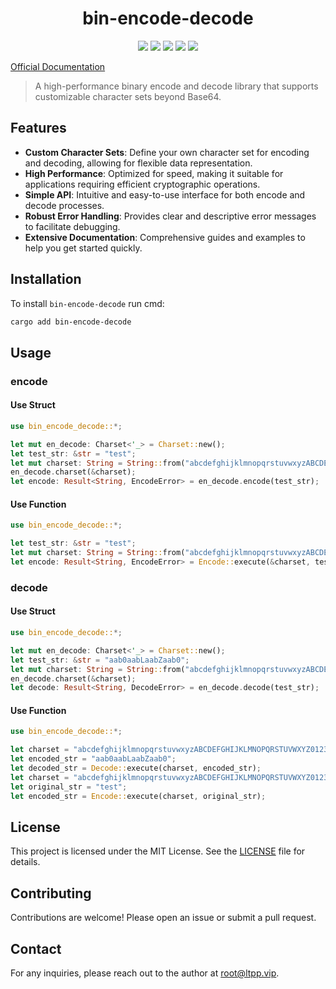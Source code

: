 <center>

# bin-encode-decode

[![](https://img.shields.io/crates/v/bin-encode-decode.svg)](https://crates.io/crates/bin-encode-decode)
[![](https://img.shields.io/crates/d/bin-encode-decode.svg)](https://img.shields.io/crates/d/bin-encode-decode.svg)
[![](https://docs.rs/bin-encode-decode/badge.svg)](https://docs.rs/bin-encode-decode)
[![](https://github.com/eastspire/bin-encode-decode/workflows/Rust/badge.svg)](https://github.com/eastspire/bin-encode-decode/actions?query=workflow:Rust)
[![](https://img.shields.io/crates/l/bin-encode-decode.svg)](./LICENSE)

</center>

[Official Documentation](https://docs.ltpp.vip/bin-encode-decode/)

> A high-performance binary encode and decode library that supports customizable character sets beyond Base64.

## Features

- **Custom Character Sets**: Define your own character set for encoding and decoding, allowing for flexible data representation.
- **High Performance**: Optimized for speed, making it suitable for applications requiring efficient cryptographic operations.
- **Simple API**: Intuitive and easy-to-use interface for both encode and decode processes.
- **Robust Error Handling**: Provides clear and descriptive error messages to facilitate debugging.
- **Extensive Documentation**: Comprehensive guides and examples to help you get started quickly.

## Installation

To install `bin-encode-decode` run cmd:

```sh
cargo add bin-encode-decode
```

## Usage

### encode

#### Use Struct

```rust
use bin_encode_decode::*;

let mut en_decode: Charset<'_> = Charset::new();
let test_str: &str = "test";
let mut charset: String = String::from("abcdefghijklmnopqrstuvwxyzABCDEFGHIJKLMNOPQRSTUVWXYZ0123456789_=");
en_decode.charset(&charset);
let encode: Result<String, EncodeError> = en_decode.encode(test_str);
```

#### Use Function

```rust
use bin_encode_decode::*;

let test_str: &str = "test";
let mut charset: String = String::from("abcdefghijklmnopqrstuvwxyzABCDEFGHIJKLMNOPQRSTUVWXYZ0123456789_=");
let encode: Result<String, EncodeError> = Encode::execute(&charset, test_str);
```

### decode

#### Use Struct

```rust
use bin_encode_decode::*;

let mut en_decode: Charset<'_> = Charset::new();
let test_str: &str = "aab0aabLaabZaab0";
let mut charset: String = String::from("abcdefghijklmnopqrstuvwxyzABCDEFGHIJKLMNOPQRSTUVWXYZ0123456789_=");
en_decode.charset(&charset);
let decode: Result<String, DecodeError> = en_decode.decode(test_str);
```

#### Use Function

```rust
use bin_encode_decode::*;

let charset = "abcdefghijklmnopqrstuvwxyzABCDEFGHIJKLMNOPQRSTUVWXYZ0123456789_=";
let encoded_str = "aab0aabLaabZaab0";
let decoded_str = Decode::execute(charset, encoded_str);
let charset = "abcdefghijklmnopqrstuvwxyzABCDEFGHIJKLMNOPQRSTUVWXYZ0123456789_=";
let original_str = "test";
let encoded_str = Encode::execute(charset, original_str);
```

## License

This project is licensed under the MIT License. See the [LICENSE](LICENSE) file for details.

## Contributing

Contributions are welcome! Please open an issue or submit a pull request.

## Contact

For any inquiries, please reach out to the author at [root@ltpp.vip](mailto:root@ltpp.vip).
